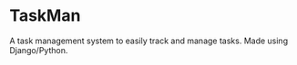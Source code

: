TaskMan
=======

A task management system to easily track and manage tasks. Made using Django/Python.
